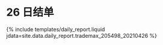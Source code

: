 # 26 日结单

{% include  templates/daily_report.liquid jdata=site.data.daily_report.trademax_205498_20210426 %}